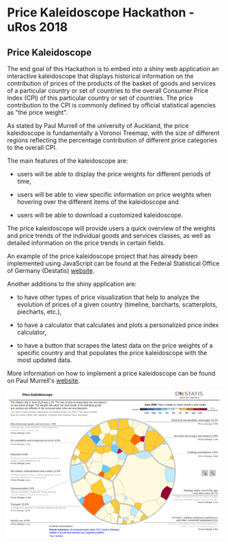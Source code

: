 Price Kaleidoscope Hackathon - uRos 2018
================

Price Kaleidoscope
------------------

The end goal of this Hackathon is to embed into a shiny web application an interactive kaleidoscope that displays historical information on the contribution of prices of the products of the basket of goods and services of a particular country or set of countries to the overall Consumer Price Index (CPI) of this particular country or set of countries. The price contribution to the CPI is commonly defined by official statistical agencies as "the price weight".

As stated by Paul Murrell of the university of Auckland, the price kaleidoscope is fundamentally a Voronoi Treemap, with the size of different regions reflecting the percentage contribution of different price categories to the overall CPI.

The main features of the kaleidoscope are:

-   users will be able to display the price weights for different periods of time,

-   users will be able to view specific information on price weights when hovering over the different items of the kaleidoscope and

-   users will be able to download a customized kaleidoscope.

The price kaleidoscope will provide users a quick overview of the weights and price trends of the individual goods and services classes, as well as detailed information on the price trends in certain fields.

An example of the price kaleidoscope project that has already been implemented using JavaScript can be found at the Federal Statistical Office of Germany (Destatis) [website](https://service.destatis.de/Voronoi/PriceKaleidoscope.svg).

Another additions to the shiny application are:

-   to have other types of price visualization that help to analyze the evolution of prices of a given country (timeline, barcharts, scatterplots, piecharts, etc.),

-   to have a calculator that calculates and plots a personalized price index calculator,

-   to have a button that scrapes the latest data on the price weights of a specific country and that populates the price kaleidoscope with the most updated data.

More information on how to implement a price kaleidoscope can be found on Paul Murrell's [website](https://www.stat.auckland.ac.nz/~paul/Reports/pricekaleidoscope/pricekaleidoscope.html).

![alt text](images/destatis.png)
